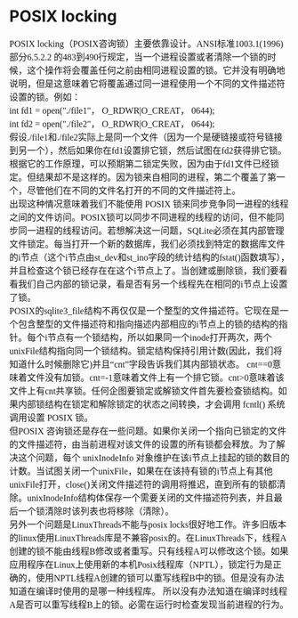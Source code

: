 # POSIX locking
<font face="微软雅黑" size="3px">

POSIX locking（POSIX咨询锁）主要依靠设计。ANSI标准1003.1(1996)部分6.5.2.2 的483到490行规定，当一个进程设置或者清除一个锁的时候，这个操作将会覆盖任何之前由相同进程设置的锁。它并没有明确地说明，但是这意味着它将覆盖通过同一进程使用一个不同的文件描述符设置的锁。例如：  
int fd1 = open("./file1"， O\_RDWR|O\_CREAT， 0644);  
int fd2 = open("./file2"， O\_RDWR|O\_CREAT， 0644);  
假设./file1和./file2实际上是同一个文件（因为一个是硬链接或符号链接到另一个），然后如果你在fd1设置排它锁，然后试图在fd2获得排它锁。根据它的工作原理，可以预期第二锁定失败，因为由于fd1文件已经锁定。但结果却不是这样的。因为锁来自相同的进程，第二个覆盖了第一个，尽管他们在不同的文件名打开的不同的文件描述符上。  
出现这种情况意味着我们不能使用 POSIX 锁来同步竞争同一进程的线程之间的文件访问。POSIX锁可以同步不同进程的线程的访问，但不能同步同一进程的线程访问。若想解决这一问题，SQLite必须在其内部管理文件锁定。每当打开一个新的数据库，我们必须找到特定的数据库文件的i节点（这个i节点由st\_dev和st\_ino字段的统计结构的fstat()函数填写），并且检查这个锁已经存在在这个i节点上了。当创建或删除锁，我们要看看我们自己内部的锁记录，看是否有另一个线程先在相同的i节点上设置了锁。  
POSIX的sqlite3_file结构不再仅仅是一个整型的文件描述符。它现在是一个包含整型的文件描述符和指向描述内部相应的i节点上的锁的结构的指针。每个i节点有一个锁结构，所以如果同一个inode打开两次，两个unixFile结构指向同一个锁结构。锁定结构保持引用计数(因此，我们将知道什么时候删除它)并且“cnt”字段告诉我们其内部锁状态。 cnt==0意味着文件没有加锁。cnt=-1意味着文件上有一个排它锁。cnt>0意味着该文件上有cnt共享锁。任何企图要锁定或解锁文件首先要检查锁结构。如果内部锁结构在锁定和解除锁定的状态之间转换，才会调用 fcntl() 系统调用设置 POSIX 锁。  
但POSIX 咨询锁还是存在一些问题。如果你关闭一个指向已锁定的文件的文件描述符，由当前进程对该文件的设置的所有锁都会释放。为了解决这个问题，每个 unixInodeInfo 对象维护在该i节点上挂起的锁的数目的计数。当试图关闭一个unixFile，如果在在该持有锁的i节点上有其他unixFile打开，close()关闭文件描述符的调用将推迟，直到所有的锁都清除。unixInodeInfo结构体保存一个需要关闭的文件描述符列表，并且最后一个锁清除时该列表也将移除（清除）。  
另外一个问题是LinuxThreads不能与posix locks很好地工作。许多旧版本的linux使用LinuxThreads库是不兼容posix的。在LinuxThreads下，线程A创建的锁不能由线程B修改或者重写。只有线程A可以修改这个锁。如果应用程序在Linux上使用新的本机Posix线程库（NPTL），锁定行为是正确的，使用NPTL线程A创建的锁可以重写线程B中的锁。但是没有办法知道在编译时使用的是哪一种线程库。 所以没有办法知道在编译时线程A是否可以重写线程B上的锁。必需在运行时检查发现当前进程的行为。  
